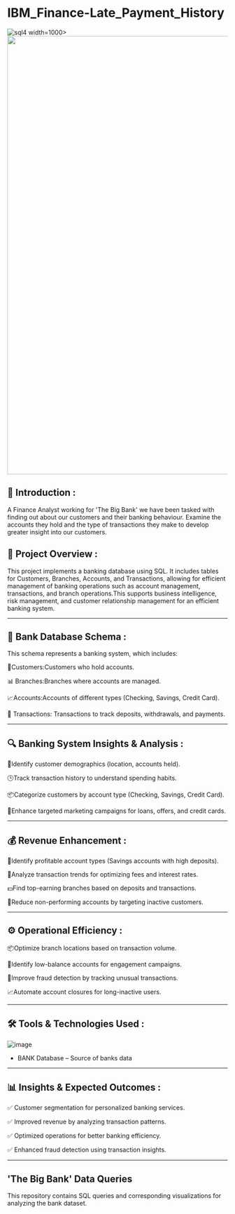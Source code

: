 # IBM_Finance-Late_Payment_History

![sql4](pexels-bacho-grigolia-168233314-16294304.jpg) width=1000>
  <img src="pexels-bacho-grigolia-168233314-16294304.jpg" width=1000>

## 📌 Introduction :

A Finance Analyst working for 'The Big Bank' we have been tasked with finding out about our customers and their banking behaviour. Examine the accounts they hold and the type of transactions they make to develop greater insight into our customers.

## 🎯 Project Overview :

This project implements a banking database using SQL. It includes tables for Customers, Branches, Accounts, and Transactions, allowing for efficient management of banking operations such as account management, transactions, and branch operations.This supports business intelligence, risk management, and customer relationship management for an efficient banking system.

---


## **🏦 Bank Database Schema :** 
  
This schema represents a banking system, which includes:

🛒Customers:Customers who hold accounts.

📊 Branches:Branches where accounts are managed.

📈Accounts:Accounts of different types (Checking, Savings, Credit Card).

💸 Transactions: Transactions to track deposits, withdrawals, and payments.

---

  ## **🔍 Banking System Insights & Analysis :** 


🔄Identify customer demographics (location, accounts held).

🕒Track transaction history to understand spending habits.

📦Categorize customers by account type (Checking, Savings, Credit Card).

🎯Enhance targeted marketing campaigns for loans, offers, and credit cards.

---

  ## **💰 Revenue Enhancement :** 

💸Identify profitable account types (Savings accounts with high deposits).

🚀Analyze transaction trends for optimizing fees and interest rates.

💵Find top-earning branches based on deposits and transactions.

🎯Reduce non-performing accounts by targeting inactive customers.

---

 ## **⚙️ Operational Efficiency :** 

📦Optimize branch locations based on transaction volume.

🎯Identify low-balance accounts for engagement campaigns.

💸Improve fraud detection by tracking unusual transactions.

📈Automate account closures for long-inactive users.

---


 ## **🛠️ Tools & Technologies Used** :
   ![image](python_logo.jpg)

  

- BANK Database – Source of banks data

---


 ## 📊 **Insights & Expected Outcomes** :

✅ Customer segmentation for personalized banking services.

✅ Improved revenue by analyzing transaction patterns.

✅ Optimized operations for better banking efficiency.

✅ Enhanced fraud detection using transaction insights.

---


## 'The Big Bank' Data Queries

This repository contains SQL queries and corresponding visualizations for analyzing the bank dataset.

